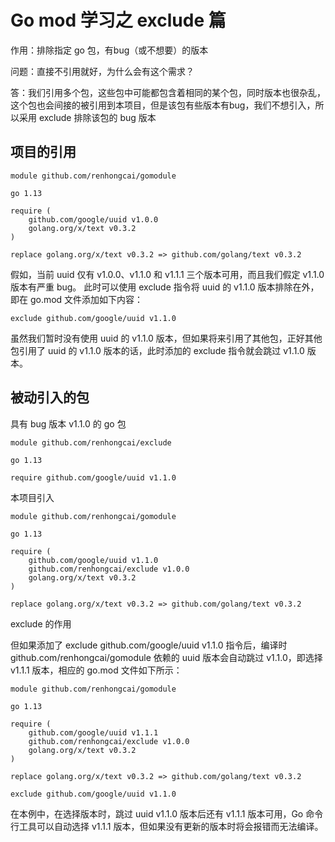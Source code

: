 # Go mod 学习之 exclude 篇


作用：排除指定 go 包，有bug（或不想要）的版本

问题：直接不引用就好，为什么会有这个需求？

答：我们引用多个包，这些包中可能都包含着相同的某个包，同时版本也很杂乱，这个包也会间接的被引用到本项目，但是该包有些版本有bug，我们不想引入，所以采用 exclude 排除该包的 bug 版本

## 项目的引用

```
module github.com/renhongcai/gomodule

go 1.13

require (
    github.com/google/uuid v1.0.0
    golang.org/x/text v0.3.2
)

replace golang.org/x/text v0.3.2 => github.com/golang/text v0.3.2
```

假如，当前 uuid 仅有 v1.0.0、v1.1.0 和 v1.1.1 三个版本可用，而且我们假定 v1.1.0 版本有严重 bug。 此时可以使用 exclude 指令将 uuid 的 v1.1.0 版本排除在外，即在 go.mod 文件添加如下内容：

```
exclude github.com/google/uuid v1.1.0
```

虽然我们暂时没有使用 uuid 的 v1.1.0 版本，但如果将来引用了其他包，正好其他包引用了 uuid 的 v1.1.0 版本的话，此时添加的 exclude 指令就会跳过 v1.1.0 版本。

## 被动引入的包

具有 bug 版本 v1.1.0 的 go 包

```
module github.com/renhongcai/exclude

go 1.13

require github.com/google/uuid v1.1.0
```

本项目引入

```
module github.com/renhongcai/gomodule

go 1.13

require (
    github.com/google/uuid v1.1.0
    github.com/renhongcai/exclude v1.0.0
    golang.org/x/text v0.3.2
)

replace golang.org/x/text v0.3.2 => github.com/golang/text v0.3.2
```

exclude 的作用

但如果添加了 exclude github.com/google/uuid v1.1.0 指令后，编译时 github.com/renhongcai/gomodule 依赖的 uuid 版本会自动跳过 v1.1.0，即选择 v1.1.1 版本，相应的 go.mod 文件如下所示：

```
module github.com/renhongcai/gomodule

go 1.13

require (
    github.com/google/uuid v1.1.1
    github.com/renhongcai/exclude v1.0.0
    golang.org/x/text v0.3.2
)

replace golang.org/x/text v0.3.2 => github.com/golang/text v0.3.2

exclude github.com/google/uuid v1.1.0
```

在本例中，在选择版本时，跳过 uuid v1.1.0 版本后还有 v1.1.1 版本可用，Go 命令行工具可以自动选择 v1.1.1 版本，但如果没有更新的版本时将会报错而无法编译。
